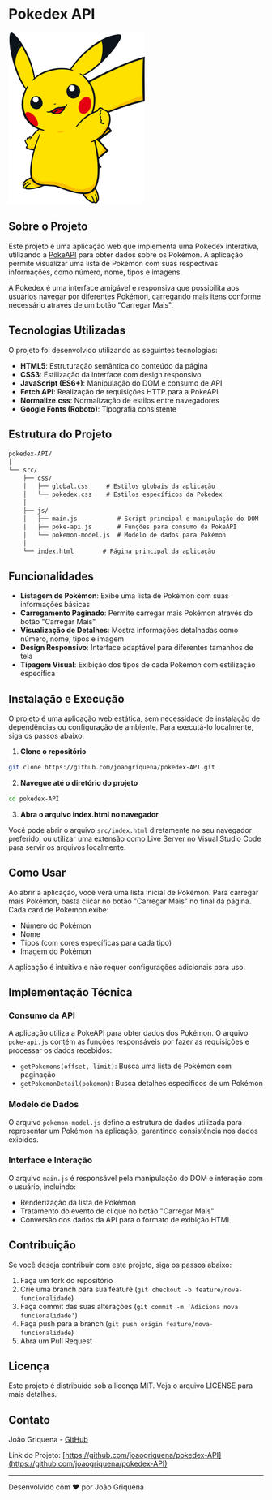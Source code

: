 # Pokedex API

![Pokedex](https://raw.githubusercontent.com/PokeAPI/sprites/master/sprites/pokemon/other/dream-world/25.svg)

## Sobre o Projeto

Este projeto é uma aplicação web que implementa uma Pokedex interativa, utilizando a [PokeAPI](https://pokeapi.co/) para obter dados sobre os Pokémon. A aplicação permite visualizar uma lista de Pokémon com suas respectivas informações, como número, nome, tipos e imagens.

A Pokedex é uma interface amigável e responsiva que possibilita aos usuários navegar por diferentes Pokémon, carregando mais itens conforme necessário através de um botão "Carregar Mais".

## Tecnologias Utilizadas

O projeto foi desenvolvido utilizando as seguintes tecnologias:

- **HTML5**: Estruturação semântica do conteúdo da página
- **CSS3**: Estilização da interface com design responsivo
- **JavaScript (ES6+)**: Manipulação do DOM e consumo de API
- **Fetch API**: Realização de requisições HTTP para a PokeAPI
- **Normalize.css**: Normalização de estilos entre navegadores
- **Google Fonts (Roboto)**: Tipografia consistente

## Estrutura do Projeto

```
pokedex-API/
│
└── src/
    ├── css/
    │   ├── global.css     # Estilos globais da aplicação
    │   └── pokedex.css    # Estilos específicos da Pokedex
    │
    ├── js/
    │   ├── main.js           # Script principal e manipulação do DOM
    │   ├── poke-api.js       # Funções para consumo da PokeAPI
    │   └── pokemon-model.js  # Modelo de dados para Pokémon
    │
    └── index.html        # Página principal da aplicação
```

## Funcionalidades

- **Listagem de Pokémon**: Exibe uma lista de Pokémon com suas informações básicas
- **Carregamento Paginado**: Permite carregar mais Pokémon através do botão "Carregar Mais"
- **Visualização de Detalhes**: Mostra informações detalhadas como número, nome, tipos e imagem
- **Design Responsivo**: Interface adaptável para diferentes tamanhos de tela
- **Tipagem Visual**: Exibição dos tipos de cada Pokémon com estilização específica

## Instalação e Execução

O projeto é uma aplicação web estática, sem necessidade de instalação de dependências ou configuração de ambiente. Para executá-lo localmente, siga os passos abaixo:

1. **Clone o repositório**

```bash
git clone https://github.com/joaogriquena/pokedex-API.git
```

2. **Navegue até o diretório do projeto**

```bash
cd pokedex-API
```

3. **Abra o arquivo index.html no navegador**

Você pode abrir o arquivo `src/index.html` diretamente no seu navegador preferido, ou utilizar uma extensão como Live Server no Visual Studio Code para servir os arquivos localmente.

## Como Usar

Ao abrir a aplicação, você verá uma lista inicial de Pokémon. Para carregar mais Pokémon, basta clicar no botão "Carregar Mais" no final da página. Cada card de Pokémon exibe:

- Número do Pokémon
- Nome
- Tipos (com cores específicas para cada tipo)
- Imagem do Pokémon

A aplicação é intuitiva e não requer configurações adicionais para uso.

## Implementação Técnica

### Consumo da API

A aplicação utiliza a PokeAPI para obter dados dos Pokémon. O arquivo `poke-api.js` contém as funções responsáveis por fazer as requisições e processar os dados recebidos:

- `getPokemons(offset, limit)`: Busca uma lista de Pokémon com paginação
- `getPokemonDetail(pokemon)`: Busca detalhes específicos de um Pokémon

### Modelo de Dados

O arquivo `pokemon-model.js` define a estrutura de dados utilizada para representar um Pokémon na aplicação, garantindo consistência nos dados exibidos.

### Interface e Interação

O arquivo `main.js` é responsável pela manipulação do DOM e interação com o usuário, incluindo:

- Renderização da lista de Pokémon
- Tratamento do evento de clique no botão "Carregar Mais"
- Conversão dos dados da API para o formato de exibição HTML

## Contribuição

Se você deseja contribuir com este projeto, siga os passos abaixo:

1. Faça um fork do repositório
2. Crie uma branch para sua feature (`git checkout -b feature/nova-funcionalidade`)
3. Faça commit das suas alterações (`git commit -m 'Adiciona nova funcionalidade'`)
4. Faça push para a branch (`git push origin feature/nova-funcionalidade`)
5. Abra um Pull Request

## Licença

Este projeto é distribuído sob a licença MIT. Veja o arquivo LICENSE para mais detalhes.

## Contato

João Griquena - [GitHub](https://github.com/joaogriquena)

Link do Projeto: [https://github.com/joaogriquena/pokedex-API](https://github.com/joaogriquena/pokedex-API)

---

Desenvolvido com ❤️ por João Griquena

